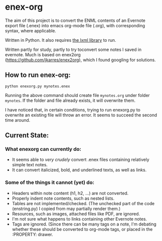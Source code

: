 
# enex-org

The aim of this project is to convert the ENML contents of an Evernote export file (.enex) into emacs org-mode file (.org), with corresponding syntax, where applicable.

Written in Python. It also requires [the lxml library](http://lxml.de/) to run.

Written partly for study, partly to try toconvert some notes I saved in evernote. Much is based on enex2org (https://github.com/jkarres/enex2org), which I found googling for solutions. 


## How to run enex-org:

``` shell
python enexorg.py mynotes.enex
```

Running the above command should create file `mynotes.org` under folder `mynotes`. If the folder and file already exists, it will overwrite them.

I have noticed that, in certain conditions, trying to run enexorg.py to overwrite an existing file will throw an error. It seems to succeed the second time around.

## Current State:

### What enexorg can currently do:

  * It seems able to *very crudely* convert .enex files containing relatively simple text notes. 
  * It can convert italicized, bold, and underlined texts, as well as links.

### Some of the things it cannot (yet) do:

  * Headers within note content (h1, h2, ...) are not converted.
  * Properly indent note contents, such as nested lists.
  * Tables are not implemented/checked. (The unchecked part of the code (enstring.py) I copied from may partially render them.)
  * Resources, such as images, attached files like PDF, are ignored.
  * I'm not sure what happens to links containing other Evernote notes.
  * Tags are ignored. (Since there can be many tags on a note, I'm debating whether these should be converted to org-mode tags, or placed in the :PROPERTY: drawer.
